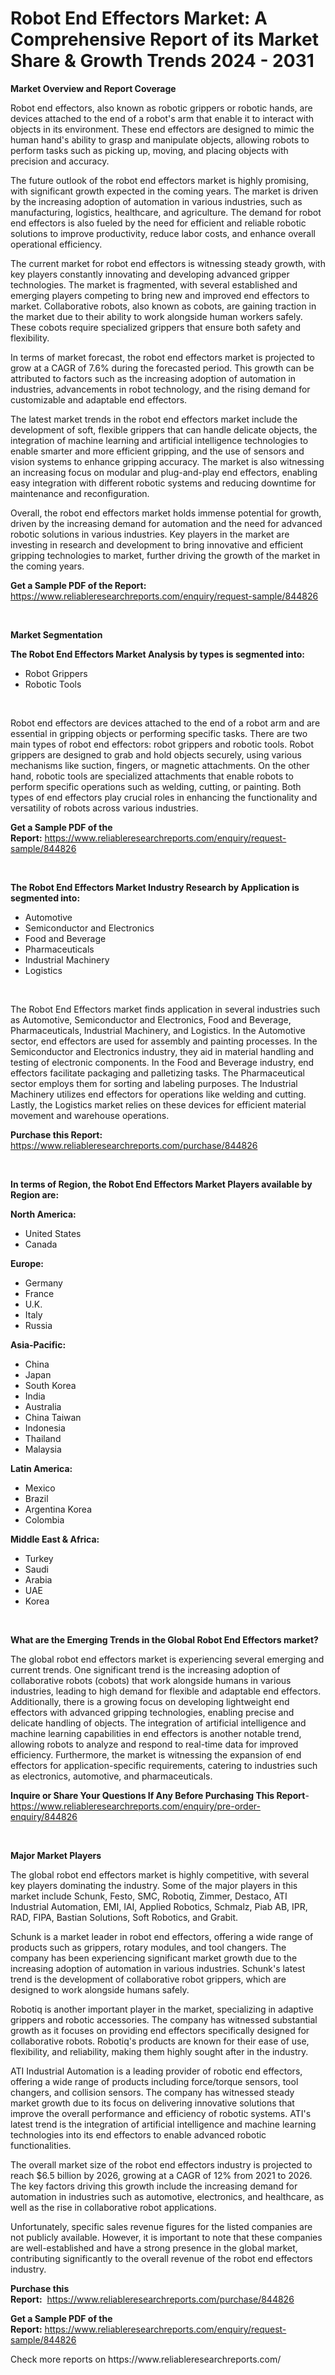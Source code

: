 <p><h1>Robot End Effectors Market: A Comprehensive Report of its Market Share & Growth Trends 2024 - 2031</h1></p><p><strong>Market Overview and Report Coverage</strong></p>
<p><p>Robot end effectors, also known as robotic grippers or robotic hands, are devices attached to the end of a robot's arm that enable it to interact with objects in its environment. These end effectors are designed to mimic the human hand's ability to grasp and manipulate objects, allowing robots to perform tasks such as picking up, moving, and placing objects with precision and accuracy.</p><p>The future outlook of the robot end effectors market is highly promising, with significant growth expected in the coming years. The market is driven by the increasing adoption of automation in various industries, such as manufacturing, logistics, healthcare, and agriculture. The demand for robot end effectors is also fueled by the need for efficient and reliable robotic solutions to improve productivity, reduce labor costs, and enhance overall operational efficiency.</p><p>The current market for robot end effectors is witnessing steady growth, with key players constantly innovating and developing advanced gripper technologies. The market is fragmented, with several established and emerging players competing to bring new and improved end effectors to market. Collaborative robots, also known as cobots, are gaining traction in the market due to their ability to work alongside human workers safely. These cobots require specialized grippers that ensure both safety and flexibility.</p><p>In terms of market forecast, the robot end effectors market is projected to grow at a CAGR of 7.6% during the forecasted period. This growth can be attributed to factors such as the increasing adoption of automation in industries, advancements in robot technology, and the rising demand for customizable and adaptable end effectors. </p><p>The latest market trends in the robot end effectors market include the development of soft, flexible grippers that can handle delicate objects, the integration of machine learning and artificial intelligence technologies to enable smarter and more efficient gripping, and the use of sensors and vision systems to enhance gripping accuracy. The market is also witnessing an increasing focus on modular and plug-and-play end effectors, enabling easy integration with different robotic systems and reducing downtime for maintenance and reconfiguration.</p><p>Overall, the robot end effectors market holds immense potential for growth, driven by the increasing demand for automation and the need for advanced robotic solutions in various industries. Key players in the market are investing in research and development to bring innovative and efficient gripping technologies to market, further driving the growth of the market in the coming years.</p></p>
<p><strong>Get a Sample PDF of the Report:</strong> <a href="https://www.reliableresearchreports.com/enquiry/request-sample/844826">https://www.reliableresearchreports.com/enquiry/request-sample/844826</a></p>
<p>&nbsp;</p>
<p><strong>Market Segmentation</strong></p>
<p><strong>The Robot End Effectors Market Analysis by types is segmented into:</strong></p>
<p><ul><li>Robot Grippers</li><li>Robotic Tools</li></ul></p>
<p>&nbsp;</p>
<p><p>Robot end effectors are devices attached to the end of a robot arm and are essential in gripping objects or performing specific tasks. There are two main types of robot end effectors: robot grippers and robotic tools. Robot grippers are designed to grab and hold objects securely, using various mechanisms like suction, fingers, or magnetic attachments. On the other hand, robotic tools are specialized attachments that enable robots to perform specific operations such as welding, cutting, or painting. Both types of end effectors play crucial roles in enhancing the functionality and versatility of robots across various industries.</p></p>
<p><strong>Get a Sample PDF of the Report:</strong>&nbsp;<a href="https://www.reliableresearchreports.com/enquiry/request-sample/844826">https://www.reliableresearchreports.com/enquiry/request-sample/844826</a></p>
<p>&nbsp;</p>
<p><strong>The Robot End Effectors Market Industry Research by Application is segmented into:</strong></p>
<p><ul><li>Automotive</li><li>Semiconductor and Electronics</li><li>Food and Beverage</li><li>Pharmaceuticals</li><li>Industrial Machinery</li><li>Logistics</li></ul></p>
<p>&nbsp;</p>
<p><p>The Robot End Effectors market finds application in several industries such as Automotive, Semiconductor and Electronics, Food and Beverage, Pharmaceuticals, Industrial Machinery, and Logistics. In the Automotive sector, end effectors are used for assembly and painting processes. In the Semiconductor and Electronics industry, they aid in material handling and testing of electronic components. In the Food and Beverage industry, end effectors facilitate packaging and palletizing tasks. The Pharmaceutical sector employs them for sorting and labeling purposes. The Industrial Machinery utilizes end effectors for operations like welding and cutting. Lastly, the Logistics market relies on these devices for efficient material movement and warehouse operations.</p></p>
<p><strong>Purchase this Report:</strong>&nbsp; <a href="https://www.reliableresearchreports.com/purchase/844826">https://www.reliableresearchreports.com/purchase/844826</a></p>
<p>&nbsp;</p>
<p><strong>In terms of Region, the Robot End Effectors Market Players available by Region are:</strong></p>
<p>
    <p> <strong> North America: </strong>
        <ul>
            <li>United States</li>
            <li>Canada</li>
        </ul>
        </p> 
    <p> <strong> Europe: </strong>
        <ul>
            <li>Germany</li>
            <li>France</li>
            <li>U.K.</li>
            <li>Italy</li>
            <li>Russia</li>
        </ul>
        </p> 
    <p> <strong> Asia-Pacific: </strong>
        <ul>
            <li>China</li>
            <li>Japan</li>
            <li>South Korea</li>
            <li>India</li>
            <li>Australia</li>
            <li>China Taiwan</li>
            <li>Indonesia</li>
            <li>Thailand</li>
            <li>Malaysia</li>
        </ul>
        </p> 
    <p> <strong> Latin America: </strong>
        <ul>
            <li>Mexico</li>
            <li>Brazil</li>
            <li>Argentina Korea</li>
            <li>Colombia</li>
        </ul>
        </p> 
    <p> <strong> Middle East & Africa: </strong>
        <ul>
            <li>Turkey</li>
            <li>Saudi</li>
            <li>Arabia</li>
            <li>UAE</li>
            <li>Korea</li>
        </ul>
    </p>
    </p>
<p>&nbsp;</p>
<p><strong>What are the Emerging Trends in the Global Robot End Effectors market?</strong></p>
<p><p>The global robot end effectors market is experiencing several emerging and current trends. One significant trend is the increasing adoption of collaborative robots (cobots) that work alongside humans in various industries, leading to high demand for flexible and adaptable end effectors. Additionally, there is a growing focus on developing lightweight end effectors with advanced gripping technologies, enabling precise and delicate handling of objects. The integration of artificial intelligence and machine learning capabilities in end effectors is another notable trend, allowing robots to analyze and respond to real-time data for improved efficiency. Furthermore, the market is witnessing the expansion of end effectors for application-specific requirements, catering to industries such as electronics, automotive, and pharmaceuticals.</p></p>
<p><strong>Inquire or Share Your Questions If Any Before Purchasing This Report</strong>- <a href="https://www.reliableresearchreports.com/enquiry/pre-order-enquiry/844826">https://www.reliableresearchreports.com/enquiry/pre-order-enquiry/844826</a></p>
<p>&nbsp;</p>
<p><strong>Major Market Players</strong></p>
<p><p>The global robot end effectors market is highly competitive, with several key players dominating the industry. Some of the major players in this market include Schunk, Festo, SMC, Robotiq, Zimmer, Destaco, ATI Industrial Automation, EMI, IAI, Applied Robotics, Schmalz, Piab AB, IPR, RAD, FIPA, Bastian Solutions, Soft Robotics, and Grabit.</p><p>Schunk is a market leader in robot end effectors, offering a wide range of products such as grippers, rotary modules, and tool changers. The company has been experiencing significant market growth due to the increasing adoption of automation in various industries. Schunk's latest trend is the development of collaborative robot grippers, which are designed to work alongside humans safely.</p><p>Robotiq is another important player in the market, specializing in adaptive grippers and robotic accessories. The company has witnessed substantial growth as it focuses on providing end effectors specifically designed for collaborative robots. Robotiq's products are known for their ease of use, flexibility, and reliability, making them highly sought after in the industry.</p><p>ATI Industrial Automation is a leading provider of robotic end effectors, offering a wide range of products including force/torque sensors, tool changers, and collision sensors. The company has witnessed steady market growth due to its focus on delivering innovative solutions that improve the overall performance and efficiency of robotic systems. ATI's latest trend is the integration of artificial intelligence and machine learning technologies into its end effectors to enable advanced robotic functionalities.</p><p>The overall market size of the robot end effectors industry is projected to reach $6.5 billion by 2026, growing at a CAGR of 12% from 2021 to 2026. The key factors driving this growth include the increasing demand for automation in industries such as automotive, electronics, and healthcare, as well as the rise in collaborative robot applications. </p><p>Unfortunately, specific sales revenue figures for the listed companies are not publicly available. However, it is important to note that these companies are well-established and have a strong presence in the global market, contributing significantly to the overall revenue of the robot end effectors industry.</p></p>
<p><strong>Purchase this Report:</strong>&nbsp;&nbsp;<a href="https://www.reliableresearchreports.com/purchase/844826">https://www.reliableresearchreports.com/purchase/844826</a></p>
<p></p>
<p><strong>Get a Sample PDF of the Report:</strong>&nbsp;<a href="https://www.reliableresearchreports.com/enquiry/request-sample/844826">https://www.reliableresearchreports.com/enquiry/request-sample/844826</a></p>
<p>Check more reports on https://www.reliableresearchreports.com/</p>